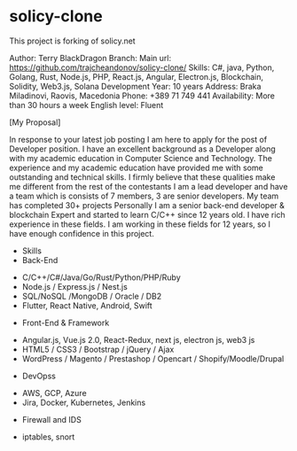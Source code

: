 # solicy-clone
This project is forking of solicy.net

Author: Terry BlackDragon
Branch: Main
url: https://github.com/trajcheandonov/solicy-clone/
Skills: C#, java, Python, Golang, Rust, Node.js, PHP, React.js, Angular, Electron.js, Blockchain, Solidity, Web3.js, Solana
Development Year: 10 years
Address: Braka Miladinovi, Raovis, Macedonia
Phone: +389 71 749 441
Availability: More than 30 hours a week
English level: Fluent

[My Proposal]

In response to your latest job posting I am here to apply for the post of Developer position. 
I have an excellent background as a Developer along with my academic education in Computer Science and Technology. 
The experience and my academic education have provided me with some outstanding and technical skills.
I firmly believe that these qualities make me different from the rest of the contestants
I am a lead developer and have a team which is consists of 7 members, 3 are senior developers.
My team has completed 30+ projects
Personally I am a senior back-end developer & blockchain Expert and started to learn C/C++ since 12 years old.
I have rich experience in these fields. I am working in these fields for 12 years, so I have enough confidence in this project.

* Skills
* Back-End
- C/C++/C#/Java/Go/Rust/Python/PHP/Ruby
- Node.js / Express.js / Nest.js
- SQL/NoSQL /MongoDB / Oracle / DB2
- Flutter, React Native, Android, Swift

* Front-End & Framework
- Angular.js, Vue.js 2.0, React-Redux, next js, electron js, web3 js
- HTML5 / CSS3 / Bootstrap / jQuery / Ajax
- WordPress / Magento / Prestashop / Opencart / Shopify/Moodle/Drupal

* DevOpss
 - AWS, GCP, Azure
 - Jira, Docker, Kubernetes, Jenkins

* Firewall and IDS
- iptables, snort

